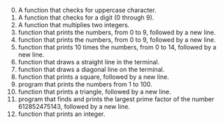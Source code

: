 0. A function that checks for uppercase character. 
1. A function that checks for a digit (0 through 9). 
2. A function that multiplies two integers. 
3. function that prints the numbers, from 0 to 9, followed by a new line. 
4. function that prints the numbers, from 0 to 9, followed by a new line. 
5. function that prints 10 times the numbers, from 0 to 14, followed by a new line. 
6. function that draws a straight line in the terminal. 
7. function that draws a diagonal line on the terminal. 
8. function that prints a square, followed by a new line. 
9. program that prints the numbers from 1 to 100. 
10. function that prints a triangle, followed by a new line. 
11. program that finds and prints the largest prime factor of the number 612852475143, followed by a new line. 
12. function that prints an integer.
